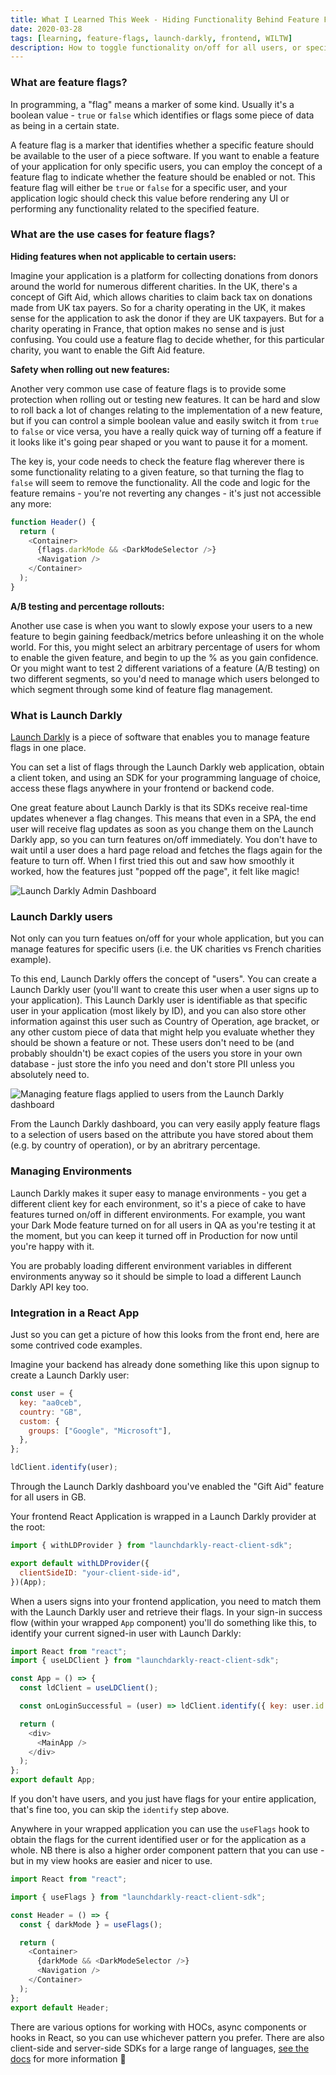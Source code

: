 ```yaml
---
title: What I Learned This Week - Hiding Functionality Behind Feature Flags with Launch Darkly
date: 2020-03-28
tags: [learning, feature-flags, launch-darkly, frontend, WILTW]
description: How to toggle functionality on/off for all users, or specific users, using Launch Darkly
---
```


### What are feature flags?

In programming, a "flag" means a marker of some kind. Usually it's a boolean value - `true` or `false` which identifies or flags some piece of data as being in a certain state.

A feature flag is a marker that identifies whether a specific feature should be available to the user of a piece software. If you want to enable a feature of your application for only specific users, you can employ the concept of a feature flag to indicate whether the feature should be enabled or not. This feature flag will either be `true` or `false` for a specific user, and your application logic should check this value before rendering any UI or performing any functionality related to the specified feature.

### What are the use cases for feature flags?

**Hiding features when not applicable to certain users:**

Imagine your application is a platform for collecting donations from donors around the world for numerous different charities. In the UK, there's a concept of Gift Aid, which allows charities to claim back tax on donations made from UK tax payers. So for a charity operating in the UK, it makes sense for the application to ask the donor if they are UK taxpayers. But for a charity operating in France, that option makes no sense and is just confusing. You could use a feature flag to decide whether, for this particular charity, you want to enable the Gift Aid feature.

**Safety when rolling out new features:**

Another very common use case of feature flags is to provide some protection when rolling out or testing new features. It can be hard and slow to roll back a lot of changes relating to the implementation of a new feature, but if you can control a simple boolean value and easily switch it from `true` to `false` or vice versa, you have a really quick way of turning off a feature if it looks like it's going pear shaped or you want to pause it for a moment.

The key is, your code needs to check the feature flag wherever there is some functionality relating to a given feature, so that turning the flag to `false` will seem to remove the functionality. All the code and logic for the feature remains - you're not reverting any changes - it's just not accessible any more:

```javascript
function Header() {
  return (
    <Container>
      {flags.darkMode && <DarkModeSelector />}
      <Navigation />
    </Container>
  );
}
```

**A/B testing and percentage rollouts:**

Another use case is when you want to slowly expose your users to a new feature to begin gaining feedback/metrics before unleashing it on the whole world. For this, you might select an arbitrary percentage of users for whom to enable the given feature, and begin to up the % as you gain confidence. Or you might want to test 2 different variations of a feature (A/B testing) on two different segments, so you'd need to manage which users belonged to which segment through some kind of feature flag management.

### What is Launch Darkly

<a href="https://launchdarkly.com/" target="_blank">Launch Darkly</a> is a piece of software that enables you to manage feature flags in one place.

You can set a list of flags through the Launch Darkly web application, obtain a client token, and using an SDK for your programming language of choice, access these flags anywhere in your frontend or backend code.

One great feature about Launch Darkly is that its SDKs receive real-time updates whenever a flag changes. This means that even in a SPA, the end user will receive flag updates as soon as you change them on the Launch Darkly app, so you can turn features on/off immediately. You don't have to wait until a user does a hard page reload and fetches the flags again for the feature to turn off. When I first tried this out and saw how smoothly it worked, how the features just "popped off the page", it felt like magic!

![Launch Darkly Admin Dashboard](./launch-darkly/ld.png)

### Launch Darkly users

Not only can you turn featues on/off for your whole application, but you can manage features for specific users (i.e. the UK charities vs French charities example).

To this end, Launch Darkly offers the concept of "users". You can create a Launch Darkly user (you'll want to create this user when a user signs up to your application). This Launch Darkly user is identifiable as that specific user in your application (most likely by ID), and you can also store other information against this user such as Country of Operation, age bracket, or any other custom piece of data that might help you evaluate whether they should be shown a feature or not. These users don't need to be (and probably shouldn't) be exact copies of the users you store in your own database - just store the info you need and don't store PII unless you absolutely need to.

![Managing feature flags applied to users from the Launch Darkly dashboard](./launch-darkly/customrules.png)

From the Launch Darkly dashboard, you can very easily apply feature flags to a selection of users based on the attribute you have stored about them (e.g. by country of operation), or by an abritrary percentage.

### Managing Environments

Launch Darkly makes it super easy to manage environments - you get a different client key for each environment, so it's a piece of cake to have features turned on/off in different environments. For example, you want your Dark Mode feature turned on for all users in QA as you're testing it at the moment, but you can keep it turned off in Production for now until you're happy with it.

You are probably loading different environment variables in different environments anyway so it should be simple to load a different Launch Darkly API key too.

### Integration in a React App

Just so you can get a picture of how this looks from the front end, here are some contrived code examples.

Imagine your backend has already done something like this upon signup to create a Launch Darkly user:

```javascript
const user = {
  key: "aa0ceb",
  country: "GB",
  custom: {
    groups: ["Google", "Microsoft"],
  },
};

ldClient.identify(user);
```

Through the Launch Darkly dashboard you've enabled the "Gift Aid" feature for all users in GB.

Your frontend React Application is wrapped in a Launch Darkly provider at the root:

```javascript
import { withLDProvider } from "launchdarkly-react-client-sdk";

export default withLDProvider({
  clientSideID: "your-client-side-id",
})(App);
```

When a users signs into your frontend application, you need to match them with the Launch Darkly user and retrieve their flags. In your sign-in success flow (within your wrapped `App` component) you'll do something like this, to identify your current signed-in user with Launch Darkly:

```javascript
import React from "react";
import { useLDClient } from "launchdarkly-react-client-sdk";

const App = () => {
  const ldClient = useLDClient();

  const onLoginSuccessful = (user) => ldClient.identify({ key: user.id });

  return (
    <div>
      <MainApp />
    </div>
  );
};
export default App;
```

If you don't have users, and you just have flags for your entire application, that's fine too, you can skip the `identify` step above.

Anywhere in your wrapped application you can use the `useFlags` hook to obtain the flags for the current identified user or for the application as a whole. NB there is also a higher order component pattern that you can use - but in my view hooks are easier and nicer to use.

```javascript
import React from "react";

import { useFlags } from "launchdarkly-react-client-sdk";

const Header = () => {
  const { darkMode } = useFlags();

  return (
    <Container>
      {darkMode && <DarkModeSelector />}
      <Navigation />
    </Container>
  );
};
export default Header;
```

There are various options for working with HOCs, async components or hooks in React, so you can use whichever pattern you prefer. There are also client-side and server-side SDKs for a large range of languages, <a href="https://docs.launchdarkly.com/home/getting-started" target="_blank">see the docs</a> for more information 🙂
